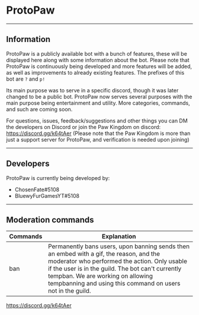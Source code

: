 # ProtoPaw
----
## Information
ProtoPaw is a publicly available bot with a bunch of features, these will be displayed here along with some information about the bot. Please note that ProtoPaw is continuously being developed and more features will be added, as well as improvements to already existing features. The prefixes of this bot are `?` and `p!`

Its main purpose was to serve in a specific discord, though it was later changed to be a public bot. ProtoPaw now serves several purposes with the main purpose being entertainment and utility. More categories, commands, and such are coming soon.

For questions, issues, feedback/suggestions and other things you can DM the developers on Discord or join the Paw Kingdom on discord: https://discord.gg/k64tAer (Please note that the Paw Kingdom is more than just a support server for ProtoPaw, and verification is needed upon joining)

----

## Developers
ProtoPaw is currently being developed by:
- ChosenFate#5108
- BluewyFurGamesYT#5108

----

## Moderation commands

|Commands|Explanation|
|----|-------|
ban | Permanently bans users, upon banning sends then an embed with a gif, the reason, and the moderator who performed the action. Only usable if the user is in the guild. The bot can't currently tempban. We are working on allowing tempbanning and using this command on users not in the guild.


https://discord.gg/k64tAer

